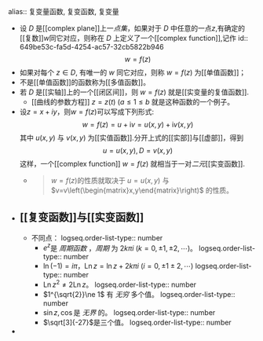 alias:: 复变量函数, 复变函数, 复变量

- 设 $D$ 是[[complex plane]]上一*点集*，如果对于 $D$ 中任意的一点$z$,有确定的[[复数]]$w$同它对应，则称在 $D$ 上定义了一个[[complex function]],记作 
  id:: 649be53c-fa5d-4254-ac57-32cb5822b946
  $$w=f(z)$$
- 如果对每个 $z\in D$, 有唯一的 $w$ 同它对应，则称 $w=f(z)$ 为[[单值函数]]；
- 不是[[单值函数]]的函数称为[[多值函数]]。
- 若 $D$ 是[[实轴]]上的一个[[闭区间]]，则 $w=f(z)$ 就是[[实变量的复值函数]].
	- [[曲线的参数方程]] $z=z\left(t\right)\ (a≤1≤b$ 就是这种函数的一个例子。
- 设$z=x+iy$，则$w=f(z)$可以写成下列形式:
  $$
  w=f(z)=u+\mathrm{i}v=u(x,y)+\mathrm{i}v(x,y)
  $$
  其中 $u\left(x,y\right)$ 与 $v\left(x,y\right)$ 为[[实值函数]].分开上式的[[实部]]与[[虚部]]，得到
  $$u = u(x,y), D =v(x,y)$$
  这样，一个[[complex function]] $w=f(z)$ 就相当于一对*二元*[[实变函数]].
	- > $w=f(z)$的性质就取决于 $u=u\left(x,y\right)$ 与$v=v\left(\begin{matrix}x,y\end{matrix}\right)$ 的性质。
- ## [[复变函数]]与[[实变函数]]
	- 不同点：
	  logseq.order-list-type:: number
		- $e^z$是 *周期函数* ，*周期* 为 $2k\pi i\ (k=0,\pm 1, \pm 2,\cdots)$。
		  logseq.order-list-type:: number
		- $\ln(-1)=i\pi$，$\operatorname{Ln} z= \ln z + 2k\pi i\ (i=0,\pm 1\pm 2,\cdots)$
		  logseq.order-list-type:: number
		- $\operatorname{Ln} z^2\ne 2\operatorname{Ln}z$。
		  logseq.order-list-type:: number
		- $1^{\sqrt{2}}\ne 1$ 有 *无穷* 多个值。
		  logseq.order-list-type:: number
		- $\sin z, \cos$是 *无界* 的。
		  logseq.order-list-type:: number
		- $\sqrt[3]{-27}$是三个值。
		  logseq.order-list-type:: number
-